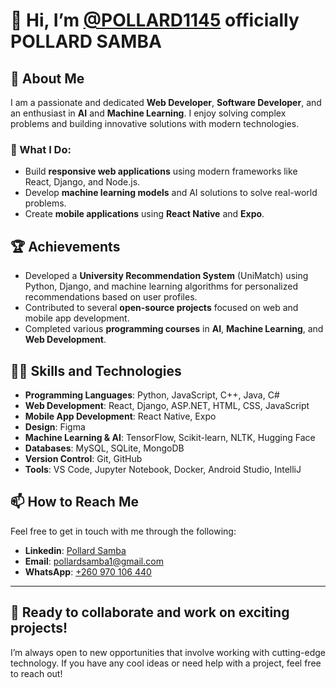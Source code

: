 # 👋 Hi, I’m [@POLLARD1145](https://github.com/POLLARD1145) officially **POLLARD SAMBA**

## 👀 About Me
I am a passionate and dedicated **Web Developer**, **Software Developer**, and an enthusiast in **AI** and **Machine Learning**. I enjoy solving complex problems and building innovative solutions with modern technologies.

### 💼 What I Do:
- Build **responsive web applications** using modern frameworks like React, Django, and Node.js.
- Develop **machine learning models** and AI solutions to solve real-world problems.
- Create **mobile applications** using **React Native** and **Expo**.

## 🏆 Achievements
<!-- Successfully built and deployed a **Student-Lecturer System** using React Native with Expo for real-time interaction and communication (like iClicker). -->
- Developed a **University Recommendation System** (UniMatch) using Python, Django, and machine learning algorithms for personalized recommendations based on user profiles.
- Contributed to several **open-source projects** focused on web and mobile app development.
- Completed various **programming courses** in **AI**, **Machine Learning**, and **Web Development**.
<!-- Honored with **recognitions** for outstanding project contributions during internships and academic projects. -->

## 🧑‍💻 Skills and Technologies
- **Programming Languages**: Python, JavaScript, C++, Java, C#
- **Web Development**: React, Django, ASP.NET, HTML, CSS, JavaScript
- **Mobile App Development**: React Native, Expo
- **Design**: Figma
- **Machine Learning & AI**: TensorFlow, Scikit-learn, NLTK, Hugging Face
- **Databases**: MySQL, SQLite, MongoDB
- **Version Control**: Git, GitHub
- **Tools**: VS Code, Jupyter Notebook, Docker, Android Studio, IntelliJ

## 📫 How to Reach Me
Feel free to get in touch with me through the following:

- **Linkedin**: [Pollard Samba](https://www.linkedin.com/in/pollard-samba-81a583180)
- **Email**: [pollardsamba1@gmail.com](mailto:pollardsamba1@gmail.com)
- **WhatsApp**: [+260 970 106 440](https://wa.me/260970106440)

---

## 🚀 Ready to collaborate and work on exciting projects!
I’m always open to new opportunities that involve working with cutting-edge technology. If you have any cool ideas or need help with a project, feel free to reach out!

<!---
POLLARD1145/POLLARD1145 is a ✨ special ✨ repository because its `README.md` (this file) appears on your GitHub profile.
You can click the Preview link to take a look at your changes.
--->
